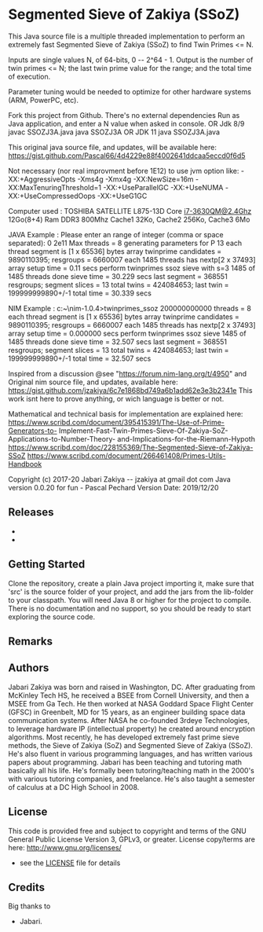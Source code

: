 # Segmented Sieve of Zakiya (SSoZ)

This Java source file is a multiple threaded implementation to perform an
extremely fast Segmented Sieve of Zakiya (SSoZ) to find Twin Primes <= N.

Inputs are single values N, of 64-bits, 0 -- 2^64 - 1.
Output is the number of twin primes <= N; the last
twin prime value for the range; and the total time of execution.

Parameter tuning would be needed to optimize for other hardware systems (ARM, PowerPC, etc).

Fork this project from Github.
There's no external dependencies
 Run as Java application, and enter a N value when asked in console.
 OR Jdk 8/9
javac SSOZJ3A.java
java SSOZJ3A
 OR JDK 11
java SSOZJ3A.java

This original java source file, and updates, will be available here:
https://gist.github.com/Pascal66/4d4229e88f4002641ddcaa5eccd0f6d5

Not necessary (nor real improvment before 1E12) to use jvm option like:
 -XX:+AggressiveOpts
 -Xms4g -Xmx4g
 -XX:NewSize=16m -XX:MaxTenuringThreshold=1 -XX:+UseParallelGC
 -XX:+UseNUMA
 -XX:+UseCompressedOops
 -XX:+UseG1GC

 Computer used :
TOSHIBA SATELLITE L875-13D Core i7-3630QM@2.4Ghz 12Go(8+4) Ram DDR3 800Mhz
Cache1 32Ko, Cache2 256Ko, Cache3 6Mo

JAVA Example :
 Please enter an range of integer (comma or space separated):
 0 2e11
 Max threads = 8
 generating parameters for P 13
 each thread segment is [1 x 65536] bytes array
 twinprime candidates = 9890110395; resgroups = 6660007
 each 1485 threads has nextp[2 x 37493] array
 setup time = 0.11 secs
 perform twinprimes ssoz sieve with s=3
 1485 of 1485 threads done
 sieve time = 30.229 secs
 last segment = 368551 resgroups; segment slices = 13
 total twins = 424084653; last twin = 199999999890+/-1
 total time = 30.339 secs

 NIM Example :
 c:\~\nim-1.0.4>twinprimes_ssoz
 200000000000
 threads = 8
 each thread segment is [1 x 65536] bytes array
 twinprime candidates = 9890110395; resgroups = 6660007
 each 1485 threads has nextp[2 x 37493] array
 setup time = 0.000000 secs
 perform twinprimes ssoz sieve
 1485 of 1485 threads done
 sieve time = 32.507 secs
 last segment = 368551 resgroups; segment slices = 13
 total twins = 424084653; last twin = 199999999890+/-1
 total time = 32.507 secs

 Inspired from a discussion @see "https://forum.nim-lang.org/t/4950" and
Original nim source file, and updates, available here:
https://gist.github.com/jzakiya/6c7e1868bd749a6b1add62e3e3b2341e
This work isnt here to prove anything, or wich language is better or not.

Mathematical and technical basis for implementation are explained here:
https://www.scribd.com/document/395415391/The-Use-of-Prime-Generators-to-
Implement-Fast-Twin-Primes-Sieve-Of-Zakiya-SoZ-Applications-to-Number-Theory-
and-Implications-for-the-Riemann-Hypoth
https://www.scribd.com/doc/228155369/The-Segmented-Sieve-of-Zakiya-SSoZ
https://www.scribd.com/document/266461408/Primes-Utils-Handbook

Copyright (c) 2017-20 Jabari Zakiya -- jzakiya at gmail dot com
Java version 0.0.20 for fun - Pascal Pechard
Version Date: 2019/12/20

## Releases

* 
*

## Getting Started

Clone the repository, create a plain Java project importing it, make sure that 'src' is the source folder of your project, and add the jars from the lib-folder to your classpath. 
You will need Java 8 or higher for the project to compile.
There is no documentation and no support, so you should be ready to start exploring the source code.

## Remarks


## Authors

Jabari Zakiya was born and raised in Washington, DC. 
 After graduating from McKinley Tech HS, he received a BSEE from Cornell University, and then a MSEE from Ga Tech. 
 He then worked at NASA Goddard Space Flight Center (GFSC) in Greenbelt, MD for 15 years, as an engineer building space data communication systems. 
 After NASA he co-founded 3rdeye Technologies, to leverage hardware IP (intellectual property) he created around encryption algorithms. 
 Most recently, he has developed extremely fast prime sieve methods, the Sieve of Zakiya (SoZ) and Segmented Sieve of Zakiya (SSoZ). 
 He's also fluent in various programming languages, and has written various papers about programming. 
 Jabari has been teaching and tutoring math basically all his life. 
 He's formally been tutoring/teaching math in the 2000's with various tutoring companies, and freelance. 
 He's also taught a semester of calculus at a DC High School in 2008.

## License

This code is provided free and subject to copyright and terms of the
GNU General Public License Version 3, GPLv3, or greater.
License copy/terms are here:  http://www.gnu.org/licenses/
- see the [LICENSE](LICENSE) file for details

## Credits
Big thanks to
* Jabari.

